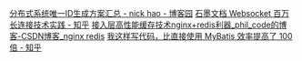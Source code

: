 [分布式系统唯一ID生成方案汇总 - nick hao - 博客园](https://www.cnblogs.com/haoxinyue/p/5208136.html)
[石墨文档 Websocket 百万长连接技术实践 - 知乎](https://zhuanlan.zhihu.com/p/438061576)
[接入层高性能缓存技术nginx+redis利器_phil_code的博客-CSDN博客_nginx redis](https://blog.csdn.net/phil_code/article/details/79154271)
[我这样写代码，比直接使用 MyBatis 效率提高了 100 倍 - 知乎](https://zhuanlan.zhihu.com/p/430373128)